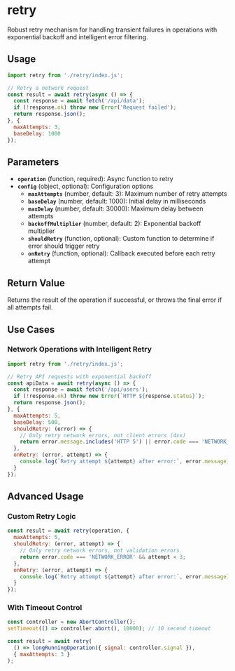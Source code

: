 # retry

Robust retry mechanism for handling transient failures in operations with exponential backoff and intelligent error filtering.

## Usage

```javascript
import retry from './retry/index.js';

// Retry a network request
const result = await retry(async () => {
  const response = await fetch('/api/data');
  if (!response.ok) throw new Error('Request failed');
  return response.json();
}, {
  maxAttempts: 3,
  baseDelay: 1000
});
```

## Parameters

- **`operation`** (function, required): Async function to retry
- **`config`** (object, optional): Configuration options
  - **`maxAttempts`** (number, default: 3): Maximum number of retry attempts
  - **`baseDelay`** (number, default: 1000): Initial delay in milliseconds
  - **`maxDelay`** (number, default: 30000): Maximum delay between attempts
  - **`backoffMultiplier`** (number, default: 2): Exponential backoff multiplier
  - **`shouldRetry`** (function, optional): Custom function to determine if error should trigger retry
  - **`onRetry`** (function, optional): Callback executed before each retry attempt

## Return Value

Returns the result of the operation if successful, or throws the final error if all attempts fail.

## Use Cases

### Network Operations with Intelligent Retry
```javascript
import retry from './retry/index.js';

// Retry API requests with exponential backoff
const apiData = await retry(async () => {
  const response = await fetch('/api/users');
  if (!response.ok) throw new Error(`HTTP ${response.status}`);
  return response.json();
}, {
  maxAttempts: 5,
  baseDelay: 500,
  shouldRetry: (error) => {
    // Only retry network errors, not client errors (4xx)
    return error.message.includes('HTTP 5') || error.code === 'NETWORK_ERROR';
  },
  onRetry: (error, attempt) => {
    console.log(`Retry attempt ${attempt} after error:`, error.message);
  }
});
```

## Advanced Usage

### Custom Retry Logic
```javascript
const result = await retry(operation, {
  maxAttempts: 5,
  shouldRetry: (error, attempt) => {
    // Only retry network errors, not validation errors
    return error.code === 'NETWORK_ERROR' && attempt < 3;
  },
  onRetry: (error, attempt) => {
    console.log(`Retry attempt ${attempt} after error:`, error.message);
  }
});
```

### With Timeout Control
```javascript
const controller = new AbortController();
setTimeout(() => controller.abort(), 10000); // 10 second timeout

const result = await retry(
  () => longRunningOperation({ signal: controller.signal }),
  { maxAttempts: 3 }
);
``` 